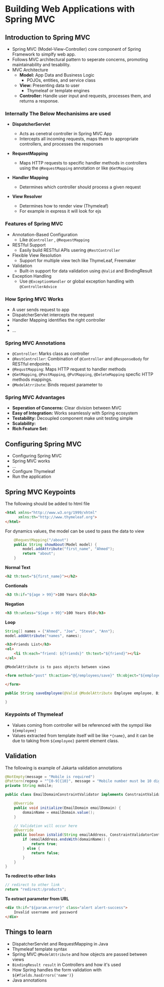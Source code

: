 # Building Web Applications with Spring MVC


## Introduction to Spring MVC

- Spring MVC (Model-View-Controller) core component of Spring Framework to simplfy web app.
- Follows MVC architectural pattern to seperate concerns, promoting maintainability and tesability.
- MVC Architecture
  - **Model:** App Data and Business Logic
    - POJOs, entities, and service class
  - **View:** Presenting data to user
    - Thymeleaf or template engines
  - **Controller:** Handle user input and requests, processes them, and returns a response.


### Internally The Below Mechanisims are used

- **DispatcherServlet**
  - Acts as cenetral controller in Spring MVC App
  - Intercepts all incoming requests, maps them to appropriate controllers, and processes the responses

- **RequestMapping**
  - Maps HTTP requests to specific handler methods in controllers using the `@RequestMapping` annotation or like `@GetMapping`

- **Handler Mapping**
  - Determines which controller should process a given request

- **View Resolver**
  - Determines how to render view (Thymeleaf)
  - For example in express it will look for ejs


### Features of Spring MVC

- Annotation-Based Configuration
  - Like `@Controller` , `@RequestMapping` 
- RESTful Support
  - Easily build RESTful APIs usering `@RestController`
- Flexible View Resolution
  - Support for multiple view tech like ThymeLeaf, Freemaker
- Validation
  - Built-in support for data validation using `@Valid` and BindingResult
- Exception Handling
  - Use `@ExceptionHandler` or global exception handling with `@ControllerAdvice`

### How Spring MVC Works

- A user sends request to app
- DispatcherServlet intercepts the request
- Handler Mapping identifies the right controller
- 
- ...


### Spring MVC Annotations

- `@Controller`: Marks class as controller
- `@RestController`: Combination of `@Controller` and `@ResponseBody` for RESTful endpoints.
- `@RequstMapping`: Maps HTTP request to handler methods
- `@GetMapping`, `@PostMapping`, `@PutMapping`, `@DeleteMapping` specfic HTTP methods mappings.
- `@ModelAtrribute`: Binds request parameter to

### Spring MVC Advantages

- **Seperation of Concerns:** Clear division between MVC
- **Easy of Integration:** Works seamlessly with Spring ecosystem
- **Testability:** Decoupled component make unit testing simple
- **Scalability:**
- **Rich Feature Set:**


## Configuring Spring MVC

- Configuring Spring MVC
- Spring MVC works
- ...
- Configure Thymeleaf
- Run the application


## Spring MVC Keypoints

The following should be added to html file
```html
<html xmlns="http://www.w3.org/1999/xhtml"
      xmlns:th="http://www.thymeleaf.org">
</html>
```

For dynamics values, the model can be used to pass the data to view
```java
    @RequestMapping("/about")
    public String showAbout(Model model) {
        model.addAttribute("first_name", "Ahmed");
        return "about";
    }
```

**Normal Text**
```html
<h2 th:text="${first_name}"></h2>
```

**Contionals**
```html
<h3 th:if="${age > 99}">100 Years Old</h3>
```

**Negation**
```html
<h3 th:unless="${age > 99}">100 Years Old</h3>
```

**Loop**
```java
String[] names = {"Ahmed", "Joe", "Steve", "Ann"};
model.addAttribute("names", names);
```

```html
<h3>Friends List</h3>
<ol>
    <li th:each="friend: ${friends}" th:text="${friend}"></li>
</ol>
```


`@ModelAttribute is to pass objects between views`

```html
<form method="post" th:action="@{/employees/save}" th:object="${employee}">

</form>
```


```java
public String saveEmployee(@Valid @ModelAttribute Employee employee, BindingResult bindingResult, Model model) {

}

```

### Keypoints of Thymeleaf

- Values coming from controller will be referenced with the sympol like `${employee}`
- Values extracted from template itself will be like `*{name}`, and it can be due to taking from `${employee}` parent element class.



## Validation

The following is example of Jakarta validation annotations

```java
@NotEmpty(message = "Mobile is required")
@Pattern(regexp = "^[0-9]{10}", message = "Mobile number must be 10 digits")
private String mobile;
```



```java
public class EmailDomainConstraintValidator implements ConstraintValidator<EmailDomain, String> {

    @Override
    public void initialize(EmailDomain emailDomain) {
        domainName = emailDomain.value();
    }

    // Validation will occur here
    @Override
    public boolean isValid(String emailAddress, ConstraintValidatorContext constraintValidatorContext) {
        if (emailAddress.endsWith(domainName)) {
            return true;
        } else {
            return false;
        }
    }
}
```

**To redirect to other links**

```java
// redirect to other link
return "redirect:/products";
```

**To extract parameter from URL**
```html
<div th:if="${param.error}" class="alert alert-success">
    Invalid username and password
</div>
```


## Things to learn

- DispatcherServlet and RequestMapping in Java
- Thymeleaf template syntax
- Spring MVC `@ModelAttribute` and how objects are passed between views
- `BindingResult result` in Controllers and how it's used
- How Spring handles the form validation with `${#fields.hasErrors('name')}`
- Java annotations